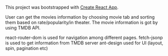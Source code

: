 ﻿This project was bootstrapped with [Create React App](https://github.com/facebook/create-react-app).



User can get the movies information by choosing movie tab and sorting them based on rate/popularity/in theater. The movie information is got by using TMDB API.

react-router-dom is used for navigation among different pages.
fetch-jsonp is used to get information from TMDB server
ant-design used for UI (layout, spin, pagination etc)